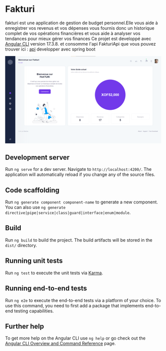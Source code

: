 # Fakturi
fakturi est une application de gestion de budget personnel.Elle vous aide à enregistrer vos revenus et vos dépenses vous fournis donc un historique complet de vos opérations financières et vous aide à analyser vos tendances pour mieux gérer vos finances
Ce projet est developpé avec [Angular CLI](https://github.com/angular/angular-cli) version 17.3.8. et consomme l'api FakturiApi que vous pouvez trouver ici : [api](https://github.com/agodaMarina/FakturiApi) developper avec spring boot

![App Screenshot](https://github.com/agodaMarina/FakturiFront/blob/main/src/app/layout/page/depense/dashboard.png?raw=true)
## Development server

Run `ng serve` for a dev server. Navigate to `http://localhost:4200/`. The application will automatically reload if you change any of the source files.

## Code scaffolding

Run `ng generate component component-name` to generate a new component. You can also use `ng generate directive|pipe|service|class|guard|interface|enum|module`.

## Build

Run `ng build` to build the project. The build artifacts will be stored in the `dist/` directory.

## Running unit tests

Run `ng test` to execute the unit tests via [Karma](https://karma-runner.github.io).

## Running end-to-end tests

Run `ng e2e` to execute the end-to-end tests via a platform of your choice. To use this command, you need to first add a package that implements end-to-end testing capabilities.

## Further help

To get more help on the Angular CLI use `ng help` or go check out the [Angular CLI Overview and Command Reference](https://angular.io/cli) page.
